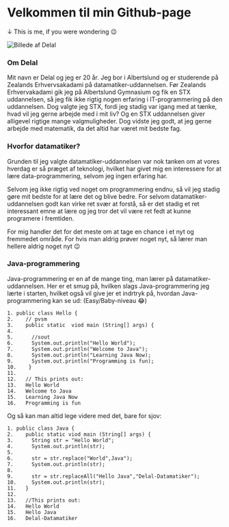 # Velkommen til min Github-page
↓ This is me, if you were wondering 😉

![Billede af Delal](https://avatars3.githubusercontent.com/u/70882719?s=460&u=857e3fe9643ab3668f303946f78777175be1841a&v=4)

### Om Delal

Mit navn er Delal og jeg er 20 år. Jeg bor i Albertslund og er studerende på Zealands Erhvervsakadami på datamatiker-uddannelsen. Før Zealands Erhvervakadami gik jeg på Albertslund Gymnasium og fik en STX uddannelsen, så jeg fik ikke rigtig nogen erfaring i IT-programmering på den uddannelsen. Dog valgte jeg STX, fordi jeg stadig var igang med at tænke, hvad vil jeg gerne arbejde med i mit liv? Og en STX uddannelsen giver alligevel rigtige mange valgmuligheder.
Dog vidste jeg godt, at jeg gerne arbejde med matematik, da det altid har været mit bedste fag.

### Hvorfor datamatiker?
Grunden til jeg valgte datamatiker-uddannelsen var nok tanken om at vores hverdag er så præget af teknologi, hvilket har givet mig en interessere for at lære data-programmering, selvom jeg ingen erfaring har. 

Selvom jeg ikke rigtig ved noget om programmering endnu, så vil jeg stadig gøre mit bedste for at lære det og blive bedre. For selvom datamatiker-uddannelsen godt kan virke ret svær at forstå, så er det stadig et ret interessant emne at lære og jeg tror det vil være ret fedt at kunne programere i fremtiden.

For mig handler det for det meste om at tage en chance i et nyt og fremmedet område. For hvis man aldrig prøver noget nyt, så lærer man hellere aldrig noget nyt 😉

### Java-programmering
Java-programmering er en af de mange ting, man lærer på datamatiker-uddannelsen.
Her er et smug på, hvilken slags Java-programmering jeg lærte i starten, hvilket også vil give jer et indrtryk på, hvordan Java-programmering kan se ud:
(Easy/Baby-niveau 😂)
```
1. public class Hello {
2.    // pvsm
3.    public static  viod main (String[] args) {
4.
5.      //sout
6.      System.out.println("Hello World");
7.      System.out.println("Welcome to Java");
8.      System.out.println("Learning Java Now);
9.      System.out.println("Programming is fun);
10.    }
11.
12.   // This prints out:
13.   Hello World
14.   Welcome to Java
15.   Learning Java Now
16.   Programming is fun
```
Og så kan man altid lege videre med det, bare for sjov:
```
1. public class Java {
2.    public static viod main (String[] args) {
3.      String str = "Hello World";
4.      System.out.println(str);
5.
6.      str = str.replace("World",Java");
7.      System.out.println(str);
8.      
9.      str = str.replaceAll("Hello Java","Delal-Datamatiker");
10.     System.out.println(str);
11.   }
12.
13.   //This prints out:
14.   Hello World
15.   Hello Java
16.   Delal-Datamatiker
```

